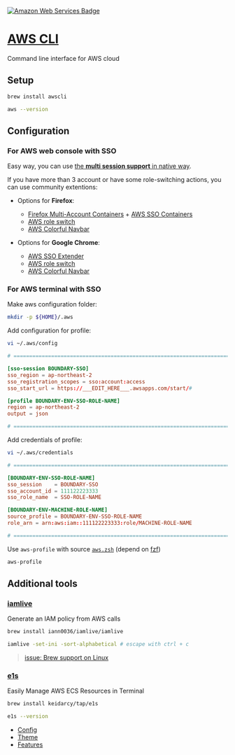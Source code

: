 <!-- https://badges.pages.dev/ -->
<!-- https://ileriayo.github.io/markdown-badges/#markdown-badges -->
[![Amazon Web Services Badge](https://img.shields.io/badge/Amazon%20Web%20Services-232F3E?logo=amazonwebservices&logoColor=fff&style=flat)][Page-AWS-CLI]

[Page-AWS-CLI]: https://docs.aws.amazon.com/cli/latest/userguide/getting-started-install.html#getting-started-install-instructions

# [AWS CLI][Page-AWS-CLI]

Command line interface for AWS cloud

## Setup

```bash
brew install awscli

aws --version
```

## Configuration

### For AWS web console with SSO

Easy way, you can use [the **multi session support** in native way](https://aws.amazon.com/ko/about-aws/whats-new/2025/01/aws-management-console-simultaneous-sign-in-multiple-accounts/).

If you have more than 3 account or have some role-switching actions, you can use community extentions:

- Options for **Firefox**:

  - [Firefox Multi-Account Containers](https://addons.mozilla.org/ko/firefox/addon/multi-account-containers/) +
    [AWS SSO Containers](https://addons.mozilla.org/en-US/firefox/addon/aws-sso-containers/)
  - [AWS role switch](https://addons.mozilla.org/en-US/firefox/addon/aws-role-switch/?utm_source=addons.mozilla.org&utm_medium=referral&utm_content=search)
  - [AWS Colorful Navbar](https://addons.mozilla.org/en-US/firefox/addon/aws-colorful-navbar/?utm_source=addons.mozilla.org&utm_medium=referral&utm_content=search)

- Options for **Google Chrome**:

  - [AWS SSO Extender](https://chromewebstore.google.com/detail/aws-sso-extender/pojoaiboolahdaedebpjgnllehpofkep)
  - [AWS role switch](https://chromewebstore.google.com/detail/aws-role-switch/mjgccddjodbakimbncbmobdgpmoddalc?hl=en)
  - [AWS Colorful Navbar](https://chromewebstore.google.com/detail/aws-colorful-navbar/kgifmgnlchjjippdpkblbdlfidcpceme)

### For AWS terminal with SSO

Make aws configuration folder:

```bash
mkdir -p ${HOME}/.aws
```

Add configuration for profile:

```bash
vi ~/.aws/config
```

```toml
# =============================================================================

[sso-session BOUNDARY-SSO]
sso_region = ap-northeast-2
sso_registration_scopes = sso:account:access
sso_start_url = https://___EDIT_HERE___.awsapps.com/start/#

[profile BOUNDARY-ENV-SSO-ROLE-NAME]
region = ap-northeast-2
output = json

# =============================================================================
```

Add credentials of profile:

```bash
vi ~/.aws/credentials
```

```toml
# =============================================================================

[BOUNDARY-ENV-SSO-ROLE-NAME]
sso_session    = BOUNDARY-SSO
sso_account_id = 111122223333
sso_role_name  = SSO-ROLE-NAME

[BOUNDARY-ENV-MACHINE-ROLE-NAME]
source_profile = BOUNDARY-ENV-SSO-ROLE-NAME
role_arn = arn:aws:iam::111122223333:role/MACHINE-ROLE-NAME

# =============================================================================
```

Use `aws-profile` with source [`aws.zsh`](../.zshrc-block/aws.zsh)
(depend on [fzf](https://junegunn.github.io/fzf/))

```bash
aws-profile
```

## Additional tools

### [iamlive](https://onecloudplease.com/project/iamlive)

Generate an IAM policy from AWS calls

```bash
brew install iann0036/iamlive/iamlive

iamlive -set-ini -sort-alphabetical # escape with ctrl + c
```

> [issue: Brew support on Linux](https://github.com/iann0036/iamlive/issues/66#issuecomment-2993888476)

### [e1s](https://github.com/keidarcy/e1s#readme)

Easily Manage AWS ECS Resources in Terminal

```bash
brew install keidarcy/tap/e1s

e1s --version
```

- [Config](https://github.com/keidarcy/e1s?tab=readme-ov-file#config-filesample)
- [Theme](https://github.com/keidarcy/e1s?tab=readme-ov-file#theme-and-colors)
- [Features](https://github.com/keidarcy/e1s?tab=readme-ov-file#features)
